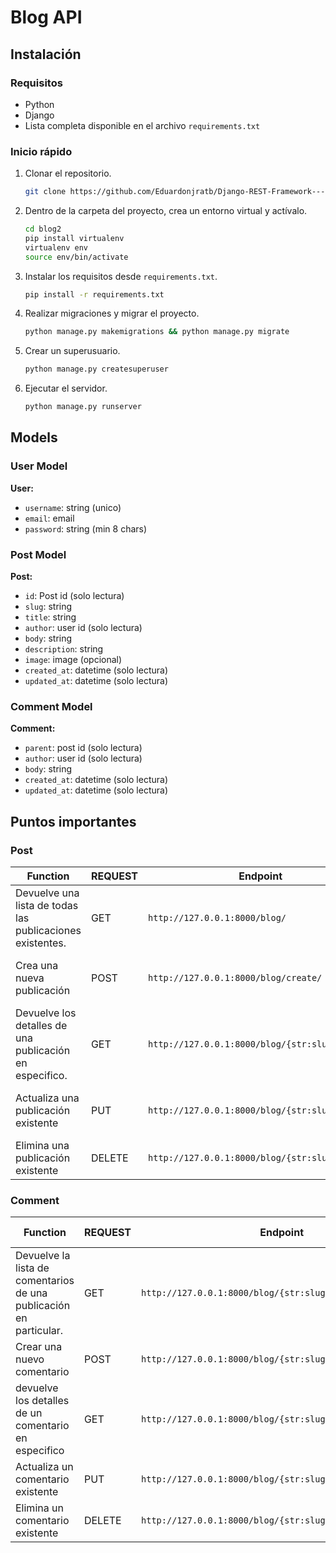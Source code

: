 # Blog API
## Instalación

### Requisitos

- Python
- Django
- Lista completa disponible en el archivo `requirements.txt`

### Inicio rápido

1. Clonar el repositorio.

    ```sh
    git clone https://github.com/Eduardonjratb/Django-REST-Framework---Blog-CRUD-.git
    ```

2. Dentro de la carpeta del proyecto, crea un entorno virtual y actívalo.

    ```sh
    cd blog2
    pip install virtualenv
    virtualenv env
    source env/bin/activate
    ```

3. Instalar los requisitos desde `requirements.txt`.

    ```sh
    pip install -r requirements.txt
    ```

4. Realizar migraciones y migrar el proyecto.

    ```sh
    python manage.py makemigrations && python manage.py migrate
    ```

5. Crear un superusuario.

    ```sh
    python manage.py createsuperuser
    ```

6. Ejecutar el servidor.

    ```sh
    python manage.py runserver
    ```

## Models

### User Model
**User:**
- `username`: string (unico)
- `email`: email
- `password`: string (min 8 chars)

### Post Model
**Post:**
- `id`: Post id (solo lectura)
- `slug`: string
- `title`: string
- `author`: user id (solo lectura)
- `body`: string
- `description`: string
- `image`: image (opcional)
- `created_at`: datetime (solo lectura)
- `updated_at`: datetime (solo lectura)

### Comment Model
**Comment:**
- `parent`: post id (solo lectura)
- `author`: user id (solo lectura)
- `body`: string
- `created_at`: datetime (solo lectura)
- `updated_at`: datetime (solo lectura)

## Puntos importantes

### Post 

| Function                          | REQUEST   | Endpoint                                      | form-data                                     |
|-----------------------------------|-----------|-----------------------------------------------|-----------------------------------------------|
| Devuelve una lista de todas las publicaciones existentes. | GET     | `http://127.0.0.1:8000/blog/`                |                                               |
| Crea una nueva publicación       | POST      | `http://127.0.0.1:8000/blog/create/`         | `title`, `body`, `description`, `image`: optional |
| Devuelve los detalles de una publicación en especifico. | GET  | `http://127.0.0.1:8000/blog/{str:slug}/`     |                                               |
| Actualiza una publicación existente          | PUT | `http://127.0.0.1:8000/blog/{str:slug}/edit`     | `title`, `body`, `description`, `image`: optional |
| Elimina una publicación existente         | DELETE    | `http://127.0.0.1:8000/blog/{str:slug}/delete`     |                                               |

### Comment 

| Function                          | REQUEST   | Endpoint                                             | form-data            |
|-----------------------------------|-----------|------------------------------------------------------|----------------------|
| Devuelve la lista de comentarios de una publicación en particular. | GET | `http://127.0.0.1:8000/blog/{str:slug}/comment/` |                      |
| Crear una nuevo comentario        | POST      | `http://127.0.0.1:8000/blog/{str:slug}/comment/create/` | `body`: comment body |
| devuelve los detalles de un comentario en especifico | GET  | `http://127.0.0.1:8000/blog/{str:slug}/comment/{int:id}/` |                      |
| Actualiza un comentario existente       | PUT | `http://127.0.0.1:8000/blog/{str:slug}/comment/{int:id}/` | `body`: comment body |
| Elimina un comentario existente       | DELETE    | `http://127.0.0.1:8000/blog/{str:slug}/comment/{int:id}/` |                      |
